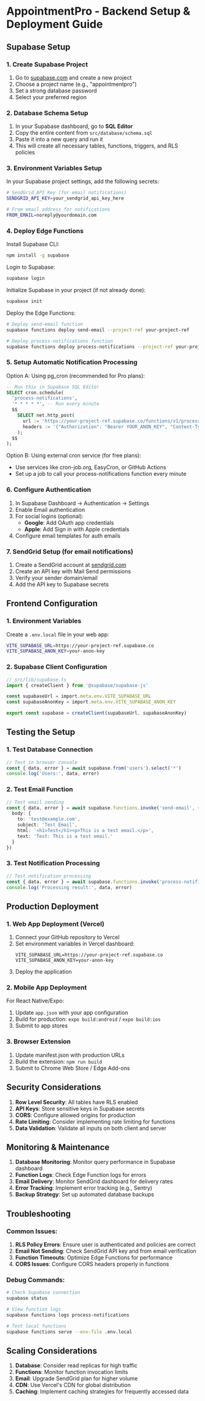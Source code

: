 # AppointmentPro - Backend Setup & Deployment Guide

## Supabase Setup

### 1. Create Supabase Project

1. Go to [supabase.com](https://supabase.com) and create a new project
2. Choose a project name (e.g., "appointmentpro")
3. Set a strong database password
4. Select your preferred region

### 2. Database Schema Setup

1. In your Supabase dashboard, go to **SQL Editor**
2. Copy the entire content from `src/database/schema.sql`
3. Paste it into a new query and run it
4. This will create all necessary tables, functions, triggers, and RLS policies

### 3. Environment Variables Setup

In your Supabase project settings, add the following secrets:

```bash
# SendGrid API Key (for email notifications)
SENDGRID_API_KEY=your_sendgrid_api_key_here

# From email address for notifications
FROM_EMAIL=noreply@yourdomain.com
```

### 4. Deploy Edge Functions

Install Supabase CLI:
```bash
npm install -g supabase
```

Login to Supabase:
```bash
supabase login
```

Initialize Supabase in your project (if not already done):
```bash
supabase init
```

Deploy the Edge Functions:
```bash
# Deploy send-email function
supabase functions deploy send-email --project-ref your-project-ref

# Deploy process-notifications function
supabase functions deploy process-notifications --project-ref your-project-ref
```

### 5. Setup Automatic Notification Processing

Option A: Using pg_cron (recommended for Pro plans):
```sql
-- Run this in Supabase SQL Editor
SELECT cron.schedule(
  'process-notifications',
  '* * * * *', -- Run every minute
  $$
    SELECT net.http_post(
      url := 'https://your-project-ref.supabase.co/functions/v1/process-notifications',
      headers := '{"Authorization": "Bearer YOUR_ANON_KEY", "Content-Type": "application/json"}'::jsonb
    );
  $$
);
```

Option B: Using external cron service (for free plans):
- Use services like cron-job.org, EasyCron, or GitHub Actions
- Set up a job to call your process-notifications function every minute

### 6. Configure Authentication

1. In Supabase Dashboard → Authentication → Settings
2. Enable Email authentication
3. For social logins (optional):
   - **Google**: Add OAuth app credentials
   - **Apple**: Add Sign in with Apple credentials
4. Configure email templates for auth emails

### 7. SendGrid Setup (for email notifications)

1. Create a SendGrid account at [sendgrid.com](https://sendgrid.com)
2. Create an API key with Mail Send permissions
3. Verify your sender domain/email
4. Add the API key to Supabase secrets

## Frontend Configuration

### 1. Environment Variables

Create a `.env.local` file in your web app:

```bash
VITE_SUPABASE_URL=https://your-project-ref.supabase.co
VITE_SUPABASE_ANON_KEY=your-anon-key
```

### 2. Supabase Client Configuration

```typescript
// src/lib/supabase.ts
import { createClient } from '@supabase/supabase-js'

const supabaseUrl = import.meta.env.VITE_SUPABASE_URL
const supabaseAnonKey = import.meta.env.VITE_SUPABASE_ANON_KEY

export const supabase = createClient(supabaseUrl, supabaseAnonKey)
```

## Testing the Setup

### 1. Test Database Connection
```typescript
// Test in browser console
const { data, error } = await supabase.from('users').select('*')
console.log('Users:', data, error)
```

### 2. Test Email Function
```typescript
// Test email sending
const { data, error } = await supabase.functions.invoke('send-email', {
  body: {
    to: 'test@example.com',
    subject: 'Test Email',
    html: '<h1>Test</h1><p>This is a test email.</p>',
    text: 'Test: This is a test email.'
  }
})
```

### 3. Test Notification Processing
```typescript
// Test notification processing
const { data, error } = await supabase.functions.invoke('process-notifications')
console.log('Processing result:', data, error)
```

## Production Deployment

### 1. Web App Deployment (Vercel)

1. Connect your GitHub repository to Vercel
2. Set environment variables in Vercel dashboard:
   ```
   VITE_SUPABASE_URL=https://your-project-ref.supabase.co
   VITE_SUPABASE_ANON_KEY=your-anon-key
   ```
3. Deploy the application

### 2. Mobile App Deployment

For React Native/Expo:
1. Update `app.json` with your app configuration
2. Build for production: `expo build:android` / `expo build:ios`
3. Submit to app stores

### 3. Browser Extension

1. Update manifest.json with production URLs
2. Build the extension: `npm run build`
3. Submit to Chrome Web Store / Edge Add-ons

## Security Considerations

1. **Row Level Security**: All tables have RLS enabled
2. **API Keys**: Store sensitive keys in Supabase secrets
3. **CORS**: Configure allowed origins for production
4. **Rate Limiting**: Consider implementing rate limiting for functions
5. **Data Validation**: Validate all inputs on both client and server

## Monitoring & Maintenance

1. **Database Monitoring**: Monitor query performance in Supabase dashboard
2. **Function Logs**: Check Edge Function logs for errors
3. **Email Delivery**: Monitor SendGrid dashboard for delivery rates
4. **Error Tracking**: Implement error tracking (e.g., Sentry)
5. **Backup Strategy**: Set up automated database backups

## Troubleshooting

### Common Issues:

1. **RLS Policy Errors**: Ensure user is authenticated and policies are correct
2. **Email Not Sending**: Check SendGrid API key and from email verification
3. **Function Timeouts**: Optimize Edge Functions for performance
4. **CORS Issues**: Configure CORS headers properly in functions

### Debug Commands:

```bash
# Check Supabase connection
supabase status

# View function logs
supabase functions logs process-notifications

# Test local functions
supabase functions serve --env-file .env.local
```

## Scaling Considerations

1. **Database**: Consider read replicas for high traffic
2. **Functions**: Monitor function invocation limits
3. **Email**: Upgrade SendGrid plan for higher volume
4. **CDN**: Use Vercel's CDN for global distribution
5. **Caching**: Implement caching strategies for frequently accessed data